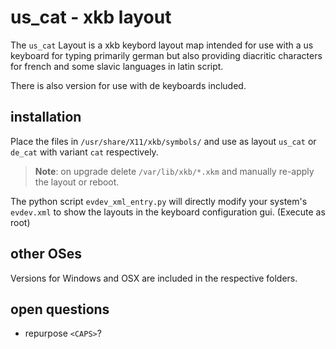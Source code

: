 # us_cat - xkb layout

The `us_cat` Layout is a xkb keybord layout map intended for use
with a us keyboard for typing primarily german but also providing
diacritic characters for french and some slavic languages in latin script.

There is also version for use with de keyboards included.

## installation

Place the files in `/usr/share/X11/xkb/symbols/` 
and use as layout `us_cat` or `de_cat` with variant `cat` respectively.

> **Note**: on upgrade delete `/var/lib/xkb/*.xkm` and manually re-apply the layout or reboot.

The python script `evdev_xml_entry.py` will directly modify your system's `evdev.xml`
to show the layouts in the keyboard configuration gui. (Execute as root)

## other OSes

Versions for Windows and OSX are included in the respective folders.

## open questions

- repurpose `<CAPS>`?

